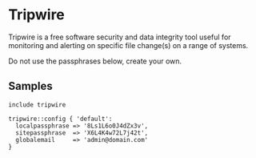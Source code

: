 Tripwire
========

Tripwire is a free software security and data integrity tool useful for
monitoring and alerting on specific file change(s) on a range of systems.

Do not use the passphrases below, create your own.

Samples
-------
```
include tripwire
```
```
tripwire::config { 'default':
  localpassphrase => '8Ls1L6o0J4dZx3v',
  sitepassphrase  => 'X6L4K4w72L7j42t',
  globalemail     => 'admin@domain.com'
}
```
